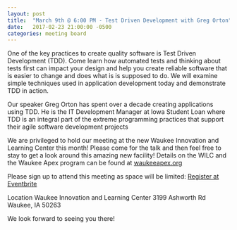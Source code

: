 ```yaml
---
layout: post
title:  "March 9th @ 6:00 PM - Test Driven Development with Greg Orton"
date:   2017-02-23 21:00:00 -0500
categories: meeting board
---
```


One of the key practices to create quality software is Test Driven Development (TDD).  Come learn how automated tests and thinking about tests first can impact your design and help you create reliable software that is easier to change and does what is is supposed to do.  We will examine simple techniques used in application development today and demonstrate TDD in action.

Our speaker Greg Orton has spent over a decade creating applications using TDD.  He is the IT Development Manager at Iowa Student Loan where TDD is an integral part of the extreme programming practices that support their agile software development projects  

We are privileged to hold our meeting at the new Waukee Innovation and Learning Center this month!  Please come for the talk and then feel free to stay to get a look around this amazing new facility!  Details on the WILC and the Waukee Apex program can be found at [waukeeapex.org](http://www.waukeeapex.org/.)

Please sign up to attend this meeting as space will be limited: [Register at Eventbrite](https://www.eventbrite.com/e/cijug-march-17-test-driven-development-w-greg-orton-tickets-32342690859)

Location
Waukee Innovation and Learning Center
3199 Ashworth Rd
Waukee, IA 50263

We look forward to seeing you there! 

